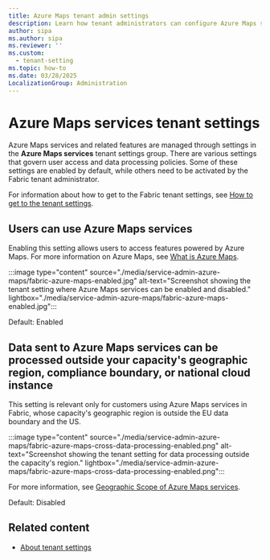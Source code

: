 ```yaml
---
title: Azure Maps tenant admin settings
description: Learn how tenant administrators can configure Azure Maps services admin settings in Fabric.
author: sipa
ms.author: sipa
ms.reviewer: ''
ms.custom:
  - tenant-setting
ms.topic: how-to
ms.date: 03/28/2025
LocalizationGroup: Administration
---
```


# Azure Maps services tenant settings

Azure Maps services and related features are managed through settings in the **Azure Maps services** tenant settings group. There are various settings that govern user access and data processing policies. Some of these settings are enabled by default, while others need to be activated by the Fabric tenant administrator.

For information about how to get to the Fabric tenant settings, see [How to get to the tenant settings](https://go.microsoft.com/fwlink/?linkid=2310613).

## Users can use Azure Maps services

Enabling this setting allows users to access features powered by Azure Maps. For more information on Azure Maps, see [What is Azure Maps](./azure/azure-maps/about-azure-maps).

:::image type="content" source="./media/service-admin-azure-maps/fabric-azure-maps-enabled.jpg" alt-text="Screenshot showing the tenant setting where Azure Maps services can be enabled and disabled." lightbox="./media/service-admin-azure-maps/fabric-azure-maps-enabled.jpg":::

Default: Enabled

## Data sent to Azure Maps services can be processed outside your capacity's geographic region, compliance boundary, or national cloud instance

This setting is relevant only for customers using Azure Maps services in Fabric, whose capacity's geographic region is outside the EU data boundary and the US.

:::image type="content" source="./media/service-admin-azure-maps/fabric-azure-maps-cross-data-processing-enabled.png" alt-text="Screenshot showing the tenant setting for data processing outside the capacity's region." lightbox="./media/service-admin-azure-maps/fabric-azure-maps-cross-data-processing-enabled.png":::

For more information, see [Geographic Scope of Azure Maps services](https://go.microsoft.com/fwlink/?linkid=2289253).

Default: Disabled

## Related content

- [About tenant settings](about-tenant-settings.md)
